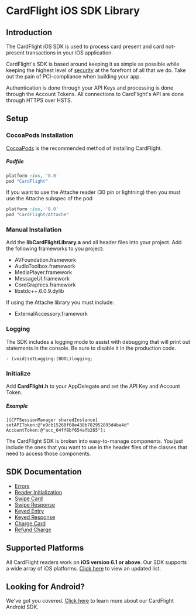 CardFlight iOS SDK Library
=================

Introduction
------------

The CardFlight iOS SDK is used to process card present and card not-present transactions in your iOS application.

CardFlight's SDK is based around keeping it as simple as possible while keeping the highest level of [security](https://developers.cardflight.com/help/security) at the forefront of all that we do. Take out the pain of PCI-compliance when building your app.

Authentication is done through your API Keys and processing is done through the Account Tokens. All connections to CardFlight's API are done through HTTPS over HSTS.

Setup
----------

### CocoaPods Installation

[CocoaPods](http://www.cocoapods.org/) is the recommended method of installing CardFlight.

##### Podfile

```ruby
platform :ios, '8.0'
pod "CardFlight"
```

If you want to use the Attache reader (30 pin or lightning) then you must use the Attache subspec of the pod

```ruby
platform :ios, '8.0'
pod "CardFlight/Attache"
```

### Manual Installation

Add the **libCardFlightLibrary.a** and all header files into your project. Add the following frameworks to you project:

- AVFoundation.framework 
- AudioToolbox.framework 
- MediaPlayer.framework 
- MessageUI.framework 
- CoreGraphics.framework
- libstdc++.6.0.9.dylib

If using the Attache library you must include:

- ExternalAccessory.framework

### Logging

The SDK includes a logging mode to assist with debugging that will print out statements in the console. Be sure to disable it in the production code.

```
- (void)setLogging:(BOOL)logging;
```

### Initialize

Add **CardFlight.h** to your AppDelegate and set the API Key and Account Token.

##### Example

```
[[CFTSessionManager sharedInstance] setAPIToken:@"e9cb15260f08e438b782952895d4ba4d"
AccountToken:@"acc_04ff8bf654afb265"];
```

The CardFlight SDK is broken into easy-to-manage components. You just include the ones that you want to use in the header files of the classes that need to access those components.

SDK Documentation
--------------

- [Errors](https://developers.cardflight.com/docs/api#errors)
- [Reader Initialization](https://developers.cardflight.com/docs/api#reader_initialization)
- [Swipe Card](https://developers.cardflight.com/docs/api#swipe_card)
- [Swipe Response](https://developers.cardflight.com/docs/api#swipe_card_response)
- [Keyed Entry](https://developers.cardflight.com/docs/api#keyed_entry)
- [Keyed Response](https://developers.cardflight.com/docs/api#keyed_response)
- [Charge Card](https://developers.cardflight.com/docs/api#process_payment)
- [Refund Charge](https://developers.cardflight.com/docs/api#refund_charge)


Supported Platforms
-----------------------

All CardFlight readers work on **iOS version 6.1 or above**. Our SDK supports a wide array of iOS platforms. [Click here](https://developers.cardflight.com/docs/ios) to view an updated list.


Looking for Android?
-----------------

We've got you covered. [Click here](https://github.com/CardFlight/cardflight-android) to learn more about our CardFlight Android SDK. 

